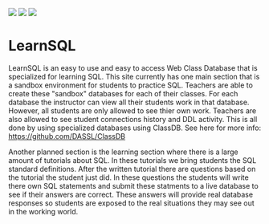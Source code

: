 <a href="https://postgresql.org"><img src="https://img.shields.io/badge/Powered%20by-PostgreSQL-blue.svg"/></a>
<a href="https://github.com"><img src="https://img.shields.io/badge/Hosted%20on-GitHub-brightgreen.svg"/></a>
<a href="https://zenhub.com"><img src="https://raw.githubusercontent.com/ZenHubIO/support/master/zenhub-badge.png"/></a>

# LearnSQL

LearnSQL is an easy to use and easy to access Web Class Database that is specialized for learning SQL. This site currently has one main section that is a sandbox environment for students to practice SQL. Teachers are able to create these "sandbox" databases for each of their classes. For each database the instructor can view all their students work in that database. However, all students are only allowed to see thier own work. Teachers are also allowed to see student connections history and DDL activity. This is all done by using specialized databases using ClassDB. See here for more info: https://github.com/DASSL/ClassDB 

Another planned section is the learning section where there is a large amount of tutorials about SQL. In these tutorials we bring students the SQL standard definitions. After the written tutorial there are questions based on the tutorial the student just did. In these questions the students will write there own SQL statements and submit these statments to a live database to see if their answers are correct. These answers will provide real database responses so students are exposed to the real situations they may see out in the working world.
